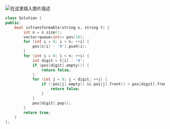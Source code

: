 ![在这里插入图片描述](https://img-blog.csdnimg.cn/20201204105424472.png?x-oss-process=image/watermark,type_ZmFuZ3poZW5naGVpdGk,shadow_10,text_aHR0cHM6Ly9ibG9nLmNzZG4ubmV0L2ExMzM1MjkxMjYzMg==,size_16,color_FFFFFF,t_70)

```cpp
class Solution {
public:
    bool isTransformable(string s, string t) {
        int n = s.size();
        vector<queue<int>> pos(10);
        for (int i = 0; i < n; ++i) {
            pos[s[i] - '0'].push(i);
        }
        for (int i = 0; i < n; ++i) {
            int digit = t[i] - '0';
            if (pos[digit].empty()) {
                return false;
            }
            for (int j = 0; j < digit; ++j) {
                if (!pos[j].empty() && pos[j].front() < pos[digit].front()) {
                    return false;
                }
            }
            pos[digit].pop();
        }
        return true;
    }
};

```